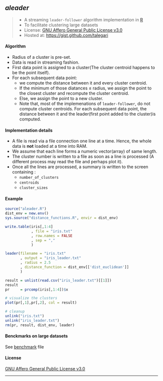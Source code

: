 ## *aleader*
> * A streaming `leader-follower` algorithm implementation in [R](http://r-project.org)
> * To facilitate clustering large datasets
> * License: [GNU Affero General Public License v3.0](http://www.gnu.org/licenses/agpl-3.0.txt)
> * Hosted at: https://gist.github.com/talegari

#### Algorithm

* Radius of a cluster is  pre-set.
* Data is read in streaming fashion.
* First data point is assigned to a cluster(The cluster centroid happens to be the point itself).
* For each subsequent data point:
	* we compute the distance between it and every cluster centroid.
	* If the minimum of those diatances $\le$ radius, we assign the point to the closest cluster and recompute the cluster centroid.
	* Else, we assign the point to a new cluster.
	* Note that, most of the implemenations of `leader-follower`, do not compute cluster centroids. For each subsequent data point, the distance between it and the leader(first point added to the cluster)is computed.

#### Implementation details

* A file is read via a file connection one line at a time. Hence, the whole data is **not** loaded at a time into RAM.
* We assume that each line forms a numeric vector(array) of same length.
* The cluster number is written to a file as soon as a line is processed (A different process may read the file and perhaps plot it).
* Once all the lines are processed, a summary is written to the screen containing :
	* `number_of_clusters`
	* `centroids`
	* `cluster_sizes`

#### Example

```R
source("aleader.R")
dist_env = new.env()
sys.source("distance_functions.R", envir = dist_env)

write.table(iris[,1:4]
            , file = "iris.txt"
            , row.names = FALSE
            , sep = ","
            )

leader(filename = "iris.txt"
       , output = "iris_leader.txt"
       , radius = 2.5
       , distance_function = dist_env[['dist_euclidean']]
       )

result = unlist(read.csv("iris_leader.txt")[[1]])
result
pr     = prcomp(iris[,1:4])$x

# visualize the clusters
plot(pr[,1],pr[,2], col = result)

# cleanup
unlink("iris.txt")
unlink("iris_leader.txt")
rm(pr, result, dist_env, leader)
```

#### Benckmarks on large datasets

See [benchmark](https://github.com/talegari/aleader/blob/master/benchmark.md) file

#### License

[GNU Affero General Public License v3.0](http://www.gnu.org/licenses/agpl-3.0.txt)

----



